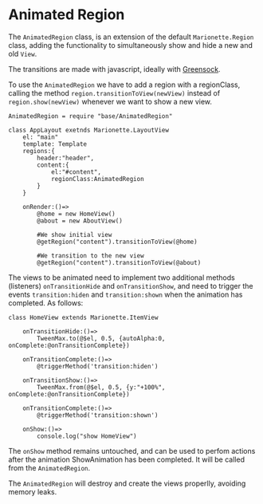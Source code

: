 # Animated Region

The `AnimatedRegion` class, is an extension of the default `Marionette.Region` class, adding the functionality to simultaneously show and hide a new and old `View`.

The transitions are made with javascript, ideally with [Greensock](http://greensock.com).

To use the `AnimatedRegion` we have to add a region with a regionClass, calling the method `region.transitionToView(newView)` instead of `region.show(newView)` whenever we want to show a new view. 

	AnimatedRegion = require "base/AnimatedRegion"
	
	class AppLayout exetnds Marionette.LayoutView
		el: "main"
		template: Template
		regions:{
			header:"header",
			content:{
				el:"#content",
				regionClass:AnimatedRegion
			}
		}
		
		onRender:()=>
			@home = new HomeView()
			@about = new AboutView()
			
			#We show initial view
			@getRegion("content").transitionToView(@home)
	
			#We transition to the new view
			@getRegion("content").transitionToView(@about)



The views to be animated need to implement two additional methods (listeners) `onTransitionHide` and `onTransitionShow`, and need to trigger the events `transition:hiden` and `transition:shown` when the animation has completed. As follows:

	class HomeView extends Marionette.ItemView
		
		onTransitionHide:()=>
			TweenMax.to(@$el, 0.5, {autoAlpha:0, onComplete:@onTransitionComplete})
			
		onTransitionComplete:()=>
        	@triggerMethod('transition:hiden')

		onTransitionShow:()=>
        	TweenMax.from(@$el, 0.5, {y:"+100%", onComplete:@onTransitionComplete})
        	
        onTransitionComplete:()=>
        	@triggerMethod('transition:shown')
        	
       	onShow:()=>
        	console.log("show HomeView")
        	
The `onShow` method remains untouched, and can be used to perfom actions after the animation ShowAnimation has been completed. It will be called from the `AnimatedRegion`. 

The `AnimatedRegion` will destroy and create the views properlly, avoiding memory leaks.